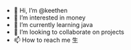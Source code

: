 - 👋 Hi, I’m @keethen
- 👀 I’m interested in money
- 🌱 I’m currently learning java
- 💞️ I’m looking to collaborate on projects
- 📫 How to reach me ⽣

<!---
keethen/keethen is a ✨ special ✨ repository because its `README.md` (this file) appears on your GitHub profile.
You can click the Preview link to take a look at your changes.
--->
